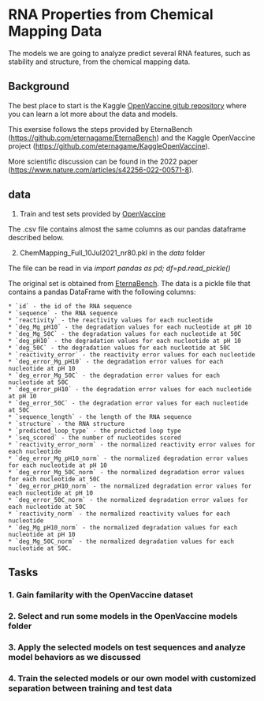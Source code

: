 # RNA Properties from Chemical Mapping Data 
The models we are going to analyze predict several RNA features, such as stability and structure, from the chemical mapping data. 


## Background
The best place to start is the Kaggle [OpenVaccine gitub repository](https://github.com/eternagame/KaggleOpenVaccine) where you can learn a lot more about the data and models.

This exersise follows the steps provided by EternaBench (https://github.com/eternagame/EternaBench) and the Kaggle OpenVaccine project (https://github.com/eternagame/KaggleOpenVaccine).

More scientific discussion can be found in the 2022 paper (https://www.nature.com/articles/s42256-022-00571-8). 

## data

1. Train and test sets provided by [OpenVaccine](https://github.com/eternagame/KaggleOpenVaccine/tree/main/data/Kaggle_RYOS_data)

The .csv file contains almost the same columns as our pandas dataframe described below.


2. ChemMapping_Full_10Jul2021_nr80.pkl in the *data* folder

The file can be read in via *import pandas as pd; df=pd.read_pickle()*

The original set is obtained from [EternaBench](https://github.com/eternagame/EternaBench/tree/master/data). The data is a pickle file that contains a pandas DataFrame with the following columns:

    * `id` - the id of the RNA sequence
    * `sequence` - the RNA sequence
    * `reactivity` - the reactivity values for each nucleotide
    * `deg_Mg_pH10` - the degradation values for each nucleotide at pH 10
    * `deg_Mg_50C` - the degradation values for each nucleotide at 50C
    * `deg_pH10` - the degradation values for each nucleotide at pH 10
    * `deg_50C` - the degradation values for each nucleotide at 50C
    * `reactivity_error` - the reactivity error values for each nucleotide
    * `deg_error_Mg_pH10` - the degradation error values for each nucleotide at pH 10
    * `deg_error_Mg_50C` - the degradation error values for each nucleotide at 50C
    * `deg_error_pH10` - the degradation error values for each nucleotide at pH 10
    * `deg_error_50C` - the degradation error values for each nucleotide at 50C
    * `sequence_length` - the length of the RNA sequence
    * `structure` - the RNA structure
    * `predicted_loop_type` - the predicted loop type
    * `seq_scored` - the number of nucleotides scored
    * `reactivity_error_norm` - the normalized reactivity error values for each nucleotide
    * `deg_error_Mg_pH10_norm` - the normalized degradation error values for each nucleotide at pH 10
    * `deg_error_Mg_50C_norm` - the normalized degradation error values for each nucleotide at 50C
    * `deg_error_pH10_norm` - the normalized degradation error values for each nucleotide at pH 10
    * `deg_error_50C_norm` - the normalized degradation error values for each nucleotide at 50C
    * `reactivity_norm` - the normalized reactivity values for each nucleotide
    * `deg_Mg_pH10_norm` - the normalized degradation values for each nucleotide at pH 10
    * `deg_Mg_50C_norm` - the normalized degradation values for each nucleotide at 50C. 


## Tasks

### 1. Gain familarity with the OpenVaccine dataset



### 2. Select and run some models in the OpenVaccine models folder


### 3. Apply the selected models on test sequences and analyze model behaviors as we discussed


### 4. Train the selected models or our own model with customized separation between training and test data

